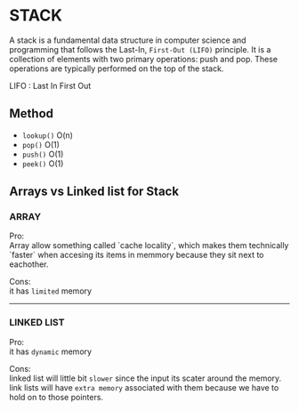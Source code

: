 # STACK

A stack is a fundamental data structure in computer science and programming that follows the Last-In, `First-Out (LIFO)` principle. It is a collection of elements with two primary operations: push and pop. These operations are typically performed on the top of the stack.

LIFO : Last In First Out

## Method

- `lookup()` O(n)
- `pop()` O(1)
- `push()` O(1)
- `peek()` O(1)

## Arrays vs Linked list for Stack


<h3>ARRAY</h3>
Pro:<br>
Array allow something called `cache locality`, which makes them technically `faster` when accesing its items in memmory because they sit next to eachother.


Cons:<br>
it has `limited` memory

---

<h3>LINKED LIST</h3>

Pro:<br>
it has `dynamic` memory


Cons:<br>
linked list will little bit `slower` since the input its scater around the memory.
link lists will have `extra memory` associated with them because we have to hold on to those pointers.
